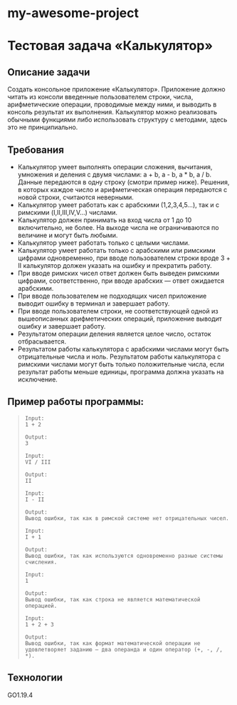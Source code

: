 # my-awesome-project
# Тестовая задача «Калькулятор»

## Описание задачи

Создать консольное приложение «Калькулятор». 
Приложение должно читать из консоли введенные пользователем строки, числа, арифметические операции, проводимые между ними, и выводить в консоль результат их выполнения.
Калькулятор можно реализовать обычными функциями либо использовать структуру с методами, здесь это не принципиально.

## Требования

* Калькулятор умеет выполнять операции сложения, вычитания, умножения и деления с двумя числами: a + b, a - b, a * b, a / b. Данные передаются в одну строку (смотри пример ниже). Решения, в которых каждое число и арифметическая операция передаются с новой строки, считаются неверными.
* Калькулятор умеет работать как с арабскими (1,2,3,4,5…), так и с римскими (I,II,III,IV,V…) числами.
* Калькулятор должен принимать на вход числа от 1 до 10 включительно, не более. На выходе числа не ограничиваются по величине и могут быть любыми.
* Калькулятор умеет работать только с целыми числами.
* Калькулятор умеет работать только с арабскими или римскими цифрами одновременно, при вводе пользователем строки вроде 3 + II калькулятор должен указать на ошибку и прекратить работу.
* При вводе римских чисел ответ должен быть выведен римскими цифрами, соответственно, при вводе арабских — ответ ожидается арабскими.
* При вводе пользователем не подходящих чисел приложение выводит ошибку в терминал и завершает работу.
* При вводе пользователем строки, не соответствующей одной из вышеописанных арифметических операций, приложение выводит ошибку и завершает работу.
* Результатом операции деления является целое число, остаток отбрасывается.
* Результатом работы калькулятора с арабскими числами могут быть отрицательные числа и ноль. Результатом работы калькулятора с римскими числами могут быть только положительные числа, если результат работы меньше единицы, программа должна указать на исключение.

## Пример работы программы:

>     Input:
>     1 + 2
>
>     Output:
>     3
>
>     Input:
>     VI / III
>
>     Output:
>     II
>
>     Input:
>     I - II
>
>     Output:
>     Вывод ошибки, так как в римской системе нет отрицательных чисел.
>
>     Input:
>     I + 1
>
>     Output:
>     Вывод ошибки, так как используются одновременно разные системы счисления.
>
>     Input:
>     1
>
>     Output:
>     Вывод ошибки, так как строка не является математической операцией.
>
>     Input:
>     1 + 2 + 3
>
>     Output:
>     Вывод ошибки, так как формат математической операции не удовлетворяет заданию — два операнда и один оператор (+, -, /, *).

## Технологии 

GO1.19.4
